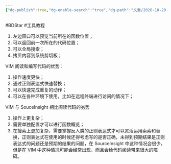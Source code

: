 ```yaml
---
{"dg-publish":true,"dg-enable-search":"true","dg-path":"文章/2020-10-20 VIM 需要扩展的功能及优势.md","permalink":"/文章/2020-10-20 VIM 需要扩展的功能及优势/","dgEnableSearch":"true","dgPassFrontmatter":true}
---
```


#BDStar #工具教程

1. 左边窗口可以预览当前所在的函数位置；
2. 可以返回前一次所在的代码位置；
3. 可以全局搜索；
4. 拷贝内容到系统剪切板；

VIM 阅读和编写代码的优势：
1. 操作速度更快；
2. 通过正则表达式快速替换；
3. 可以快速完成重复的动作；
4. 可以在各种环境下使用，比如在远程终端进行访问的情况下；

VIM 与 SouceInsight 相比阅读代码的劣势
1. 操作上更复杂；
2. 需要单独配置才可以进行函数概览；
3. 在搜索上更加复杂，需要掌握反人类的正则表达式才可以灵活运用索索和替换，正则表达式在使用的时候还得考虑写的是否正确，未得到预期结果是正则表达式的问题还是预期的结果的问题，在 SourceInsight 中这种情况会很少，但是在 VIM 中这种情况可能会经常出现，而且会给代码阅读带来很大的障碍。